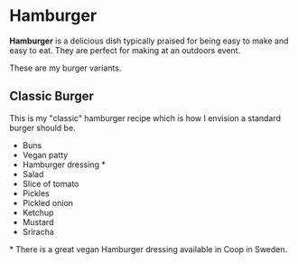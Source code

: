 # Hamburger

**Hamburger** is a delicious dish typically praised for being easy to make and
easy to eat. They are perfect for making at an outdoors event.

These are my burger variants.

## Classic Burger

This is my "classic" hamburger recipe which is how I envision a standard burger
should be.

- Buns
- Vegan patty
- Hamburger dressing \*
- Salad
- Slice of tomato
- Pickles
- Pickled onion
- Ketchup
- Mustard
- Sriracha

\* There is a great vegan Hamburger dressing available in Coop in Sweden.
